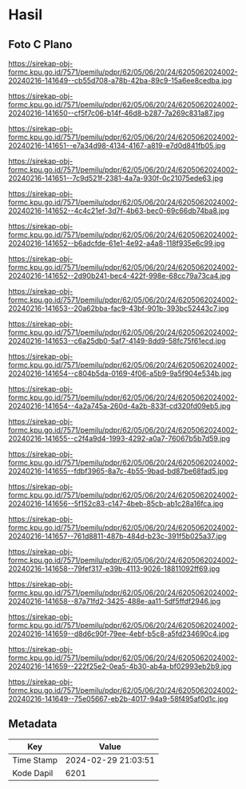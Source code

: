 # Hasil

## Foto C Plano

https://sirekap-obj-formc.kpu.go.id/7571/pemilu/pdpr/62/05/06/20/24/6205062024002-20240216-141649--cb55d708-a78b-42ba-89c9-15a6ee8cedba.jpg

https://sirekap-obj-formc.kpu.go.id/7571/pemilu/pdpr/62/05/06/20/24/6205062024002-20240216-141650--cf5f7c06-b14f-46d8-b287-7a269c831a87.jpg

https://sirekap-obj-formc.kpu.go.id/7571/pemilu/pdpr/62/05/06/20/24/6205062024002-20240216-141651--e7a34d98-4134-4167-a819-e7d0d841fb05.jpg

https://sirekap-obj-formc.kpu.go.id/7571/pemilu/pdpr/62/05/06/20/24/6205062024002-20240216-141651--7c9d521f-2381-4a7a-930f-0c21075ede63.jpg

https://sirekap-obj-formc.kpu.go.id/7571/pemilu/pdpr/62/05/06/20/24/6205062024002-20240216-141652--4c4c21ef-3d7f-4b63-bec0-69c66db74ba8.jpg

https://sirekap-obj-formc.kpu.go.id/7571/pemilu/pdpr/62/05/06/20/24/6205062024002-20240216-141652--b6adcfde-61e1-4e92-a4a8-118f935e6c99.jpg

https://sirekap-obj-formc.kpu.go.id/7571/pemilu/pdpr/62/05/06/20/24/6205062024002-20240216-141652--2d90b241-bec4-422f-998e-68cc79a73ca4.jpg

https://sirekap-obj-formc.kpu.go.id/7571/pemilu/pdpr/62/05/06/20/24/6205062024002-20240216-141653--20a62bba-fac9-43bf-901b-393bc52443c7.jpg

https://sirekap-obj-formc.kpu.go.id/7571/pemilu/pdpr/62/05/06/20/24/6205062024002-20240216-141653--c6a25db0-5af7-4149-8dd9-58fc75f61ecd.jpg

https://sirekap-obj-formc.kpu.go.id/7571/pemilu/pdpr/62/05/06/20/24/6205062024002-20240216-141654--c804b5da-0169-4f06-a5b9-9a5f904e534b.jpg

https://sirekap-obj-formc.kpu.go.id/7571/pemilu/pdpr/62/05/06/20/24/6205062024002-20240216-141654--4a2a745a-260d-4a2b-833f-cd320fd09eb5.jpg

https://sirekap-obj-formc.kpu.go.id/7571/pemilu/pdpr/62/05/06/20/24/6205062024002-20240216-141655--c2f4a9d4-1993-4292-a0a7-76067b5b7d59.jpg

https://sirekap-obj-formc.kpu.go.id/7571/pemilu/pdpr/62/05/06/20/24/6205062024002-20240216-141655--fdbf3965-8a7c-4b55-9bad-bd87be68fad5.jpg

https://sirekap-obj-formc.kpu.go.id/7571/pemilu/pdpr/62/05/06/20/24/6205062024002-20240216-141656--5f152c83-c147-4beb-85cb-ab1c28a16fca.jpg

https://sirekap-obj-formc.kpu.go.id/7571/pemilu/pdpr/62/05/06/20/24/6205062024002-20240216-141657--761d8811-487b-484d-b23c-391f5b025a37.jpg

https://sirekap-obj-formc.kpu.go.id/7571/pemilu/pdpr/62/05/06/20/24/6205062024002-20240216-141658--79fef317-e39b-4113-9026-18811092ff69.jpg

https://sirekap-obj-formc.kpu.go.id/7571/pemilu/pdpr/62/05/06/20/24/6205062024002-20240216-141658--87a71fd2-3425-488e-aa11-5df5ffdf2946.jpg

https://sirekap-obj-formc.kpu.go.id/7571/pemilu/pdpr/62/05/06/20/24/6205062024002-20240216-141659--d8d6c90f-79ee-4ebf-b5c8-a5fd234690c4.jpg

https://sirekap-obj-formc.kpu.go.id/7571/pemilu/pdpr/62/05/06/20/24/6205062024002-20240216-141659--222f25e2-0ea5-4b30-ab4a-bf02993eb2b9.jpg

https://sirekap-obj-formc.kpu.go.id/7571/pemilu/pdpr/62/05/06/20/24/6205062024002-20240216-141649--75e05667-eb2b-4017-94a9-58f495af0d1c.jpg


## Metadata

| Key        | Value               |
| ---------- | ------------------- |
| Time Stamp | 2024-02-29 21:03:51 |
| Kode Dapil | 6201                |




